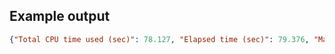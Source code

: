 

## Example output

```json
{"Total CPU time used (sec)": 78.127, "Elapsed time (sec)": 79.376, "Maximum memory used (kb)": 0.0, "Average memory used (kb)": 0.0, "User time (sec)": 75.181, "System time (sec)": 2.947}
```

